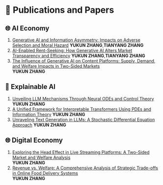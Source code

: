 
# 📝 Publications and Papers 

## 🌐 AI Economy

1. [Generative AI and Information Asymmetry: Impacts on Adverse Selection and Moral Hazard](https://arxiv.org/abs/2502.12969) 
   **YUKUN ZHANG**,**TIANYANG ZHANG**
2. [AI-Enabled Rent-Seeking: How Generative AI Alters Market Transparency and Efficiency](https://arxiv.org/abs/2502.12956)
   **YUKUN ZHANG**,**TIANYANG ZHANG**
3. [The Influence of Generative AI on Content Platforms: Supply, Demand, and Welfare Impacts in Two-Sided Markets](https://arxiv.org/abs/2410.13101)  
   **YUKUN ZHANG**

## 📝 Explainable AI 

1. [Unveiling LLM Mechanisms Through Neural ODEs and Control Theory](https://arxiv.org/abs/2406.16985) 
   **YUKUN ZHANG**
1. [A Unified Framework for Interpretable Transformers Using PDEs and Information Theory](https://arxiv.org/abs/2408.09523) 
   **YUKUN ZHANG**
2. [Unraveling Text Generation in LLMs: A Stochastic Differential Equation Approach](https://arxiv.org/abs/2408.11863)
   **YUKUN ZHANG**


## 🌐 Digital Economy

1. [Exploring the Head Effect in Live Streaming Platforms: A Two-Sided Market and Welfare Analysis](https://arxiv.org/abs/2410.13090)  
   **YUKUN ZHANG**
2. [Revenue vs. Welfare: A Comprehensive Analysis of Strategic Trade-offs in Online Food Delivery Systems](https://arxiv.org/abs/2410.16566)  
   **YUKUN ZHANG**






